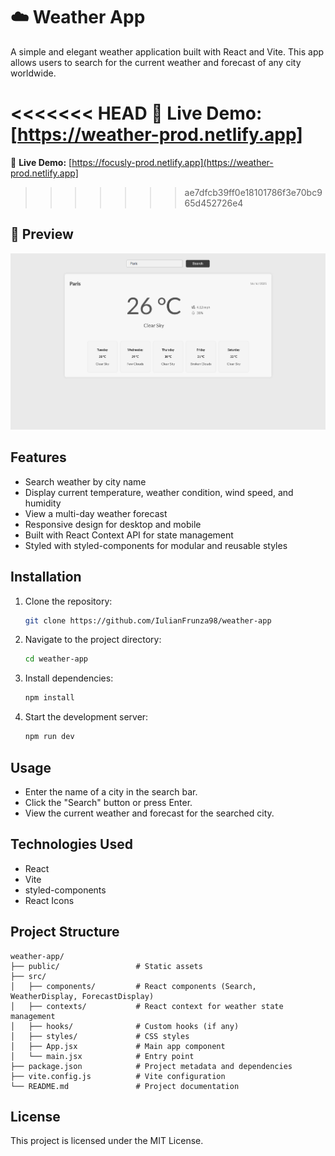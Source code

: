 # ☁️ Weather App

A simple and elegant weather application built with React and Vite. This app allows users to search for the current weather and forecast of any city worldwide.

<<<<<<< HEAD
🔗 **Live Demo:** [https://weather-prod.netlify.app]
=======
🔗 **Live Demo:** [https://focusly-prod.netlify.app](https://weather-prod.netlify.app]
>>>>>>> ae7dfcb39ff0e18101786f3e70bc965d452726e4

## 📸 Preview

![App Screenshot](./public/weather-app.png)

## Features

- Search weather by city name
- Display current temperature, weather condition, wind speed, and humidity
- View a multi-day weather forecast
- Responsive design for desktop and mobile
- Built with React Context API for state management
- Styled with styled-components for modular and reusable styles

## Installation

1. Clone the repository:
   ```bash
   git clone https://github.com/IulianFrunza98/weather-app
   ```
2. Navigate to the project directory:
   ```bash
   cd weather-app
   ```
3. Install dependencies:
   ```bash
   npm install
   ```
4. Start the development server:
   ```bash
   npm run dev
   ```

## Usage

- Enter the name of a city in the search bar.
- Click the "Search" button or press Enter.
- View the current weather and forecast for the searched city.

## Technologies Used

- React
- Vite
- styled-components
- React Icons

## Project Structure

```
weather-app/
├── public/                 # Static assets
├── src/
│   ├── components/         # React components (Search, WeatherDisplay, ForecastDisplay)
│   ├── contexts/           # React context for weather state management
│   ├── hooks/              # Custom hooks (if any)
│   ├── styles/             # CSS styles
│   ├── App.jsx             # Main app component
│   └── main.jsx            # Entry point
├── package.json            # Project metadata and dependencies
├── vite.config.js          # Vite configuration
└── README.md               # Project documentation
```

## License

This project is licensed under the MIT License.
